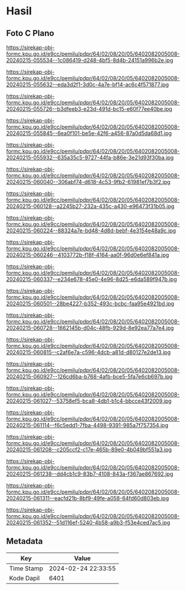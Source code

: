 # Hasil

## Foto C Plano

https://sirekap-obj-formc.kpu.go.id/e9cc/pemilu/pdpr/64/02/08/20/05/6402082005008-20240215-055534--1c086419-d248-4bf5-8d4b-24151a996b2e.jpg

https://sirekap-obj-formc.kpu.go.id/e9cc/pemilu/pdpr/64/02/08/20/05/6402082005008-20240215-055632--eda3d2f1-3d0c-4a7e-bf14-ac6c4f571877.jpg

https://sirekap-obj-formc.kpu.go.id/e9cc/pemilu/pdpr/64/02/08/20/05/6402082005008-20240215-055726--b3dfeeb3-e23d-491d-bc15-e60f77ee40be.jpg

https://sirekap-obj-formc.kpu.go.id/e9cc/pemilu/pdpr/64/02/08/20/05/6402082005008-20240215-055845--6ea0f101-be5e-42f6-a456-87a0d5da68d1.jpg

https://sirekap-obj-formc.kpu.go.id/e9cc/pemilu/pdpr/64/02/08/20/05/6402082005008-20240215-055932--635a35c5-9727-44fa-b86e-3e21d93f30ba.jpg

https://sirekap-obj-formc.kpu.go.id/e9cc/pemilu/pdpr/64/02/08/20/05/6402082005008-20240215-060040--306abf74-d618-4c53-9fb2-61981ef7b3f2.jpg

https://sirekap-obj-formc.kpu.go.id/e9cc/pemilu/pdpr/64/02/08/20/05/6402082005008-20240215-060128--a2245b27-232a-435c-a430-e96473f31b05.jpg

https://sirekap-obj-formc.kpu.go.id/e9cc/pemilu/pdpr/64/02/08/20/05/6402082005008-20240215-060224--88324a7e-bd48-4d8d-bebf-4e3154e48a9c.jpg

https://sirekap-obj-formc.kpu.go.id/e9cc/pemilu/pdpr/64/02/08/20/05/6402082005008-20240215-060246--4103772b-f18f-4164-aa0f-96d0e6ef841a.jpg

https://sirekap-obj-formc.kpu.go.id/e9cc/pemilu/pdpr/64/02/08/20/05/6402082005008-20240215-060337--e234e678-45e0-4e96-8d25-e6da589f947b.jpg

https://sirekap-obj-formc.kpu.go.id/e9cc/pemilu/pdpr/64/02/08/20/05/6402082005008-20240215-060501--28be4227-b352-493c-bcbc-faa95e4921bd.jpg

https://sirekap-obj-formc.kpu.go.id/e9cc/pemilu/pdpr/64/02/08/20/05/6402082005008-20240215-060728--1662145b-d04c-48fb-929d-8e92ea77a7e4.jpg

https://sirekap-obj-formc.kpu.go.id/e9cc/pemilu/pdpr/64/02/08/20/05/6402082005008-20240215-060815--c2af6e7a-c596-4dcb-a81d-d80127e2de13.jpg

https://sirekap-obj-formc.kpu.go.id/e9cc/pemilu/pdpr/64/02/08/20/05/6402082005008-20240215-060927--126cd6ba-b768-4afb-bce5-5fa7e6cb697b.jpg

https://sirekap-obj-formc.kpu.go.id/e9cc/pemilu/pdpr/64/02/08/20/05/6402082005008-20240215-061027--53758ef5-bca8-4db1-b1c4-bbcce43f2009.jpg

https://sirekap-obj-formc.kpu.go.id/e9cc/pemilu/pdpr/64/02/08/20/05/6402082005008-20240215-061114--f6c5edd1-7fba-4498-9391-985a7f757354.jpg

https://sirekap-obj-formc.kpu.go.id/e9cc/pemilu/pdpr/64/02/08/20/05/6402082005008-20240215-061208--c205ccf2-c17e-465b-89e0-4b049bf551a3.jpg

https://sirekap-obj-formc.kpu.go.id/e9cc/pemilu/pdpr/64/02/08/20/05/6402082005008-20240215-061238--dd4cb1c9-83b7-4108-843a-f367ae867692.jpg

https://sirekap-obj-formc.kpu.go.id/e9cc/pemilu/pdpr/64/02/08/20/05/6402082005008-20240215-061311--eacfd21b-8bf9-49fe-a058-64fd60d803eb.jpg

https://sirekap-obj-formc.kpu.go.id/e9cc/pemilu/pdpr/64/02/08/20/05/6402082005008-20240215-061352--51d116ef-5240-4b58-a9b3-f53e4ced7ac5.jpg


## Metadata

| Key        | Value               |
| ---------- | ------------------- |
| Time Stamp | 2024-02-24 22:33:55 |
| Kode Dapil | 6401                |



